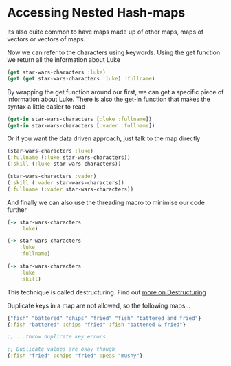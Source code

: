 # Accessing Nested Hash-maps

Its also quite common to have maps made up of other maps, maps of vectors or vectors of maps.

Now we can refer to the characters using keywords.  Using the get function we return all the information about Luke

```clojure
(get star-wars-characters :luke)
(get (get star-wars-characters :luke) :fullname)
```

By wrapping the get function around our first, we can get a specific piece of information about Luke.  There is also the get-in function that makes the syntax a little easier to read

```clojure
(get-in star-wars-characters [:luke :fullname])
(get-in star-wars-characters [:vader :fullname])
```

Or if you want the data driven approach, just talk to the map directly

```clojure
(star-wars-characters :luke)
(:fullname (:luke star-wars-characters))
(:skill (:luke star-wars-characters))

(star-wars-characters :vader)
(:skill (:vader star-wars-characters))
(:fullname (:vader star-wars-characters))
```

And finally we can also use the threading macro to minimise our code further

```clojure
(-> star-wars-characters
    :luke)

(-> star-wars-characters
    :luke
    :fullname)

(-> star-wars-characters
    :luke
    :skill)
```

This technique is called destructuring.  Find out [more on Destructuring](https://gist.github.com/john2x/e1dca953548bfdfb9844)


Duplicate keys in a map are not allowed, so the following maps...

```clojure
{"fish" "battered" "chips" "fried" "fish" "battered and fried"}
{:fish "battered" :chips "fried" :fish "battered & fried"}

;; ...throw duplicate key errors

;; Duplicate values are okay though
{:fish "fried" :chips "fried" :peas "mushy"}
```

<!-- ## Updating maps -->

<!-- > #### Note::Update a map example -->
<!-- > Get the current project information and create a map to hold that information -->

<!-- ```clojure -->
<!-- (->> "project.clj" -->
<!--      slurp -->
<!--      read-string -->
<!--      (drop 2) -->
<!--      (cons :version) -->
<!--      (apply hash-map) -->
<!--      (def project-configs)) -->

<!-- ;; Evaluate the new map defined as project -->
<!-- project -->
<!-- ``` -->

<!--   We pull out the map of project information using `slurp`, tidy the text up using `read-string` and drop the first two elements (defproject playground).  This returns a list that we want to turn into a map, but first we need to add a key to the version number.  Using the `cons` function we can add an element to the start of the list, in this case the `:version` keyword -->

<!--   Now we can successfully convert the list that is returned into a map, with balanced key-value pairs.  Then we simply create a name for this new map, `project-configs`, so we can refer to it elsewhere in the code. -->
